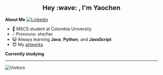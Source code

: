 <h2 align="center">Hey :wave: , I'm Yaochen</h2>


**About Me** [![Linkedin](https://i.stack.imgur.com/gVE0j.png)](https://www.linkedin.com/in/yaochen-shen/)

- :blue_heart:  MSCS student at Columbia University
- :notes: Pronouns: she/her
- :smiley_cat: Always learning **Java**, **Python**, and **JavaScript**
- :smiling_imp: My <a href="https://www.instagram.com/yaoxshen_art/?igshid=YmMyMTA2M2Y%3D"> artworks</a>

**Currently studying**

***
![Visitors](https://api.visitorbadge.io/api/visitors?path=ys3593&labelColor=%23ff8a65&countColor=%23ffffff&style=flat-square)
 <br>



